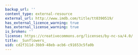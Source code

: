 ```yaml
---
backup_url: ''
content_type: external-resource
external_url: http://www.imdb.com/title/tt0390519/
has_external_licence_warning: true
has_external_license_warning: true
is_broken: ''
license: https://creativecommons.org/licenses/by-nc-sa/4.0/
title: _Sunflowers_
uid: cd2f311d-3bb9-48eb-acb6-c91653c5fa0b
---
```

